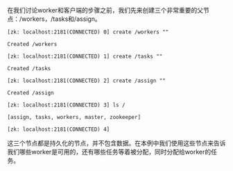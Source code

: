 在我们讨论worker和客户端的步骤之前，我们先来创建三个非常重要的父节点：\/workers，\/tasks和\/assign。

`[zk: localhost:2181(CONNECTED) 0] create /workers ""`

`Created /workers`

`[zk: localhost:2181(CONNECTED) 1] create /tasks ""`

`Created /tasks`

`[zk: localhost:2181(CONNECTED) 2] create /assign ""`

`Created /assign`

`[zk: localhost:2181(CONNECTED) 3] ls /`

`[assign, tasks, workers, master, zookeeper]`

`[zk: localhost:2181(CONNECTED) 4]`

这三个节点都是持久化的节点，并不包含数据。在本例中我们使用这些节点来告诉我们哪些worker是可用的，还有哪些任务等着被分配，同时分配给worker的任务。



